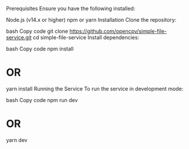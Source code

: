 Prerequisites
Ensure you have the following installed:

Node.js (v14.x or higher)
npm or yarn
Installation
Clone the repository:

bash
Copy code
git clone https://github.com/opencpv/simple-file-service.git
cd simple-file-service
Install dependencies:

bash
Copy code
npm install
# OR
yarn install
Running the Service
To run the service in development mode:

bash
Copy code
npm run dev
# OR
yarn dev
